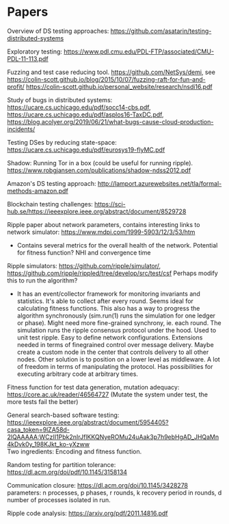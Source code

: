# Papers

Overview of DS testing approaches: https://github.com/asatarin/testing-distributed-systems

Exploratory testing: https://www.pdl.cmu.edu/PDL-FTP/associated/CMU-PDL-11-113.pdf

Fuzzing and test case reducing tool. https://github.com/NetSys/demi, see https://colin-scott.github.io/blog/2015/10/07/fuzzing-raft-for-fun-and-profit/ https://colin-scott.github.io/personal_website/research/nsdi16.pdf

Study of bugs in distributed systems: https://ucare.cs.uchicago.edu/pdf/socc14-cbs.pdf, https://ucare.cs.uchicago.edu/pdf/asplos16-TaxDC.pdf, https://blog.acolyer.org/2019/06/21/what-bugs-cause-cloud-production-incidents/

Testing DSes by reducing state-space: https://ucare.cs.uchicago.edu/pdf/eurosys19-flyMC.pdf

Shadow: Running Tor in a box (could be useful for running ripple). https://www.robgjansen.com/publications/shadow-ndss2012.pdf

Amazon's DS testing approach: http://lamport.azurewebsites.net/tla/formal-methods-amazon.pdf

Blockchain testing challenges: https://sci-hub.se/https://ieeexplore.ieee.org/abstract/document/8529728

Ripple paper about network parameters, contains interesting links to network simulator: https://www.mdpi.com/1999-5903/12/3/53/htm
  * Contains several metrics for the overall health of the network. Potential for fitness function? NHI and convergence time
  
Ripple simulators: https://github.com/ripple/simulator/, https://github.com/ripple/rippled/tree/develop/src/test/csf Perhaps modify this to run the algorithm?
  * It has an event/collector framework for monitoring invariants and statistics. It's able to collect after every round. Seems ideal for calculating fitness functions.
	This also has a way to progress the algorithm synchronously (sim.run(1) runs the simulation for one ledger or phase). Might need more fine-grained synchrony, ie. each round.
	The simulation runs the ripple consensus protocol under the hood. Used to unit test ripple. Easy to define network configurations.
	Extensions needed in terms of finegrained control over message delivery. Maybe create a custom node in the center that controls delivery to all other nodes.
	Other solution is to position on a lower level as middleware.
	A lot of freedom in terms of manipulating the protocol. Has possibilities for executing arbitrary code at arbitrary times.
	
Fitness function for test data generation, mutation adequacy: https://core.ac.uk/reader/46564727 (Mutate the system under test, the more tests fail the better)

General search-based software testing: https://ieeexplore.ieee.org/abstract/document/5954405?casa_token=9lZA58d-2lQAAAAA:WCzII1Pbk2nIrJflKKQNyeROMu24uAak3p7h9ebHgAD_JHQaMn4kDvk0y_198KJkt_ko-yXzww \
Two ingredients: Encoding and fitness function.
	
Random testing for partition tolerance: https://dl.acm.org/doi/pdf/10.1145/3158134

Communication closure: https://dl.acm.org/doi/10.1145/3428278 \
	parameters: n processes, p phases, r rounds, k recovery period in rounds, d number of processes isolated in run.
	
Ripple code analysis: https://arxiv.org/pdf/2011.14816.pdf